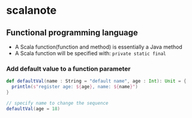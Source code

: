 # scalanote

## Functional programming language

- A Scala function(function and method) is essentially a Java method
- A Scala function will be specified with: `private static final`

### Add default value to a function parameter
```scala
def defaultVal(name : String = "default name", age : Int): Unit = {
  println(s"register age: ${age}, name: ${name}")
}

// specify name to change the sequence
defaultVal(age = 18)
```
